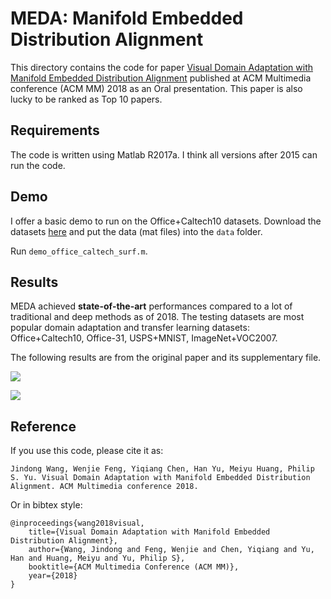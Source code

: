 # MEDA: Manifold Embedded Distribution Alignment

This directory contains the code for paper [Visual Domain Adaptation with Manifold Embedded Distribution Alignment](http://jd92.wang) published at ACM Multimedia conference (ACM MM) 2018 as an Oral presentation. This paper is also lucky to be ranked as Top 10 papers.

## Requirements

The code is written using Matlab R2017a. I think all versions after 2015 can run the code.

## Demo

I offer a basic demo to run on the Office+Caltech10 datasets. Download the datasets [here](https://pan.baidu.com/s/1bp4g7Av#list/path=%2F) and put the data (mat files) into the `data` folder.

Run `demo_office_caltech_surf.m`.

## Results

MEDA achieved **state-of-the-art** performances compared to a lot of traditional and deep methods as of 2018. The testing datasets are most popular domain adaptation and transfer learning datasets: Office+Caltech10, Office-31, USPS+MNIST, ImageNet+VOC2007.

The following results are from the original paper and its supplementary file.

![](https://raw.githubusercontent.com/jindongwang/transferlearning/master/code/traditional/MEDA/results/result2.png)

![](https://raw.githubusercontent.com/jindongwang/transferlearning/master/code/traditional/MEDA/results/result1.png)

## Reference

If you use this code, please cite it as:

`
Jindong Wang, Wenjie Feng, Yiqiang Chen, Han Yu, Meiyu Huang, Philip S. Yu. Visual Domain Adaptation with Manifold Embedded Distribution Alignment. ACM Multimedia conference 2018.
`

Or in bibtex style:

```
@inproceedings{wang2018visual,
    title={Visual Domain Adaptation with Manifold Embedded Distribution Alignment},
    author={Wang, Jindong and Feng, Wenjie and Chen, Yiqiang and Yu, Han and Huang, Meiyu and Yu, Philip S},
    booktitle={ACM Multimedia Conference (ACM MM)},
    year={2018}
}
```
